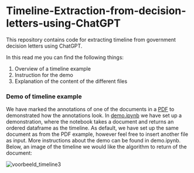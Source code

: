 # Timeline-Extraction-from-decision-letters-using-ChatGPT
This repository contains code for extracting timeline from government decision letters using ChatGPT. 

In this read me you can find the following things:
1. Overview of a timeline example
2. Instruction for the demo
3. Explanation of the content of the different files

### Demo of timeline example
We have marked the annotations of one of the documents in a [PDF](https://github.com/FemkeBakker/Timeline-Extraction-from-decision-letters-using-ChatGPT/blob/main/voorbeeld_pdf.pdf) to demonstrated how the annotations look. In [demo.ipynb](https://github.com/FemkeBakker/Timeline-Extraction-from-decision-letters-using-ChatGPT/blob/main/demo.ipynb) we have set up a demonstration, where the notebook takes a document and returns an ordered dataframe as the timeline. As default, we have set up the same document as from the PDF example, however feel free to insert another file as input. More instructions about the demo can be found in demo.ipynb. Below, an image of the timeline we would like the algorithm to return of the document:
<!-- ![image](https://github.com/FemkeBakker/Timeline-Extraction-from-decision-letters-using-ChatGPT/assets/70972237/a209c2ee-c50e-4c5c-b737-94d7623aa3c7) -->
![voorbeeld_timeline3](https://github.com/FemkeBakker/Timeline-Extraction-from-decision-letters-using-ChatGPT/assets/70972237/f98bd4c8-ba98-4a2a-97aa-ef5889cdb7ed)
